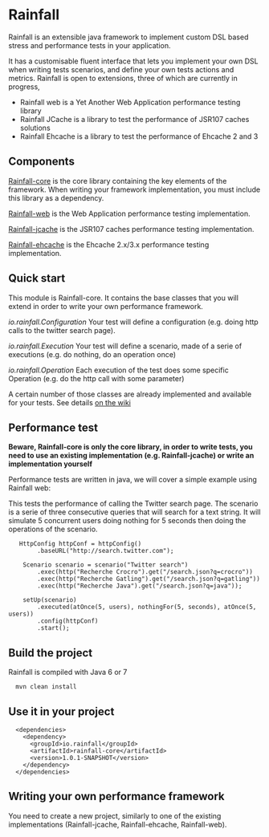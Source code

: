 Rainfall
========

Rainfall is an extensible java framework to implement custom DSL based stress and performance tests in your application.

It has a customisable fluent interface that lets you implement your own DSL when writing tests scenarios, and define your own tests actions and metrics.
Rainfall is open to extensions, three of which are currently in progress,
- Rainfall web is a Yet Another Web Application performance testing library
- Rainfall JCache is a library to test the performance of JSR107 caches solutions
- Rainfall Ehcache is a library to test the performance of Ehcache 2 and 3


Components
----------
[Rainfall-core](https://github.com/aurbroszniowski/Rainfall-core) is the core library containing the key elements of the framework.
 When writing your framework implementation, you must include this library as a dependency.

[Rainfall-web](https://github.com/aurbroszniowski/Rainfall-web) is the Web Application performance testing implementation.

[Rainfall-jcache](https://github.com/aurbroszniowski/Rainfall-jcache) is the JSR107 caches performance testing implementation.

[Rainfall-ehcache](https://github.com/aurbroszniowski/Rainfall-ehcache) is the Ehcache 2.x/3.x performance testing implementation.


Quick start
-----------

This module is Rainfall-core.
It contains the base classes that you will extend in order to write your own performance framework.

*io.rainfall.Configuration*
Your test will define a configuration (e.g. doing http calls to the twitter search page).

*io.rainfall.Execution*
Your test will define a scenario, made of a serie of executions (e.g. do nothing, do an operation once)

*io.rainfall.Operation*
Each execution of the test does some specific Operation (e.g. do the http call with some parameter)


A certain number of those classes are already implemented and available for your tests. See details [on the wiki](https://github.com/aurbroszniowski/Rainfall-core/wiki)


Performance test
----------------
**Beware, Rainfall-core is only the core library, in order to write tests, you need to use an existing implementation 
(e.g. Rainfall-jcache) or write an implementation yourself**

Performance tests are written in java, we will cover a simple example using Rainfall web:

This tests the performance of calling the Twitter search page.
The scenario is a serie of three consecutive queries that will search for a text string.
It will simulate 5 concurrent users doing nothing for 5 seconds then doing the operations of the scenario.
```
   HttpConfig httpConf = httpConfig()
        .baseURL("http://search.twitter.com");

    Scenario scenario = scenario("Twitter search")
        .exec(http("Recherche Crocro").get("/search.json?q=crocro"))
        .exec(http("Recherche Gatling").get("/search.json?q=gatling"))
        .exec(http("Recherche Java").get("/search.json?q=java"));

    setUp(scenario)
        .executed(atOnce(5, users), nothingFor(5, seconds), atOnce(5, users))
        .config(httpConf)
        .start();
```

Build the project
-----------------
Rainfall is compiled with Java 6 or 7
```
  mvn clean install
```

Use it in your project
----------------------
```
  <dependencies>
    <dependency>
      <groupId>io.rainfall</groupId>
      <artifactId>rainfall-core</artifactId>
      <version>1.0.1-SNAPSHOT</version>
    </dependency>
  </dependencies>
```

Writing your own performance framework
--------------------------------------
You need to create a new project, similarly to one of the existing implementations (Rainfall-jcache, Rainfall-ehcache, Rainfall-web).